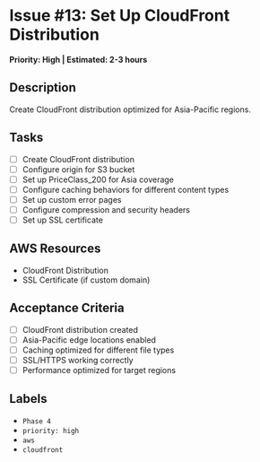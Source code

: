 # Issue #13: Set Up CloudFront Distribution

**Priority: High | Estimated: 2-3 hours**

## Description
Create CloudFront distribution optimized for Asia-Pacific regions.

## Tasks
- [ ] Create CloudFront distribution
- [ ] Configure origin for S3 bucket
- [ ] Set up PriceClass_200 for Asia coverage
- [ ] Configure caching behaviors for different content types
- [ ] Set up custom error pages
- [ ] Configure compression and security headers
- [ ] Set up SSL certificate

## AWS Resources
- CloudFront Distribution
- SSL Certificate (if custom domain)

## Acceptance Criteria
- [ ] CloudFront distribution created
- [ ] Asia-Pacific edge locations enabled
- [ ] Caching optimized for different file types
- [ ] SSL/HTTPS working correctly
- [ ] Performance optimized for target regions

## Labels
- `Phase 4`
- `priority: high`
- `aws`
- `cloudfront` 